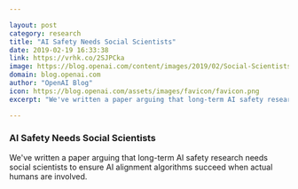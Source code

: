 ```yaml
---

layout: post
category: research
title: "AI Safety Needs Social Scientists"
date: 2019-02-19 16:33:38
link: https://vrhk.co/2SJPCka
image: https://blog.openai.com/content/images/2019/02/Social-Scientists-1.png
domain: blog.openai.com
author: "OpenAI Blog"
icon: https://blog.openai.com/assets/images/favicon/favicon.png
excerpt: "We've written a paper arguing that long-term AI safety research needs social scientists to ensure AI alignment algorithms succeed when actual humans are involved."

---
```


### AI Safety Needs Social Scientists

We've written a paper arguing that long-term AI safety research needs social scientists to ensure AI alignment algorithms succeed when actual humans are involved.